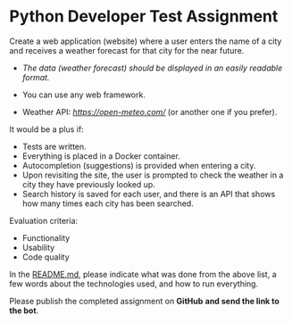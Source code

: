 # Python **Developer** Test Assignment

Create a web application (website) where a user enters the name of a city and receives a weather forecast for that city for the near future.

- *The data (weather forecast) should be displayed in an easily readable format.*

- You can use any web framework.

- Weather API: *https://open-meteo.com/* (or another one if you prefer).

It would be a plus if:

- Tests are written.
- Everything is placed in a Docker container.
- Autocompletion (suggestions) is provided when entering a city.
- Upon revisiting the site, the user is prompted to check the weather in a city they have previously looked up.
- Search history is saved for each user, and there is an API that shows how many times each city has been searched.

Evaluation criteria:

- Functionality
- Usability
- Code quality

In the [README.md](http://readme.md/), please indicate what was done from the above list, a few words about the technologies used, and how to run everything.

Please publish the completed assignment on **GitHub** **and send the link to the bot**.